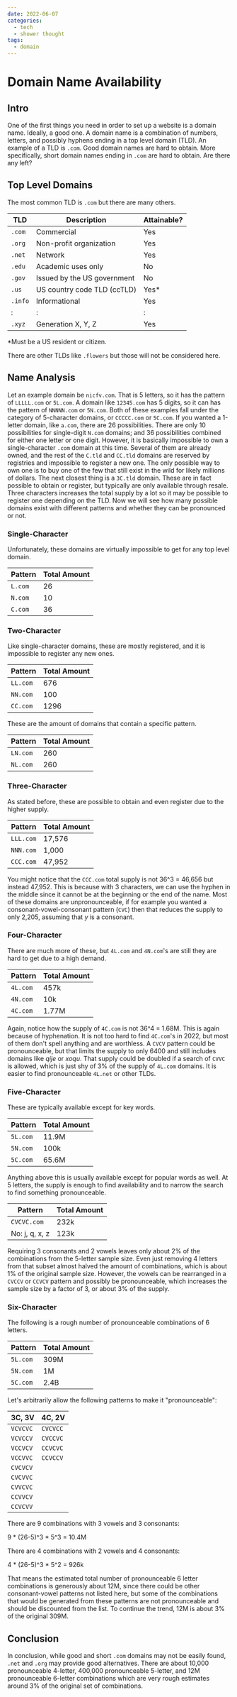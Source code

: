 ```yaml
---
date: 2022-06-07
categories:
  - tech
  - shower thought
tags:
  - domain
---
```

# Domain Name Availability

## Intro

One of the first things you need in order to set up a website is a domain name. Ideally, a good one. A domain name is a combination of numbers, letters, and possibly hyphens ending in a top level domain (TLD). An example of a TLD is `.com`. Good domain names are hard to obtain. More specifically, short domain names ending in `.com` are hard to obtain. Are there any left?

## Top Level Domains

The most common TLD is `.com` but there are many others.

|TLD|Description|Attainable?|
|-|-|-|
|`.com`|Commercial|Yes|
|`.org`|Non-profit organization|Yes|
|`.net`|Network|Yes|
|`.edu`|Academic uses only|No|
|`.gov`|Issued by the US government|No|
|`.us`|US country code TLD (ccTLD)|Yes*|
|`.info`|Informational|Yes|
|:|:|:|
|`.xyz`|Generation X, Y, Z|Yes|

\*Must be a US resident or citizen.

There are other TLDs like `.flowers` but those will not be considered here.

## Name Analysis

Let an example domain be `nicfv.com`. That is 5 letters, so it has the pattern of `LLLLL.com` or `5L.com`. A domain like `12345.com` has 5 digits, so it can has the pattern of `NNNNN.com` or `5N.com`. Both of these examples fall under the category of 5-character domains, or `CCCCC.com` or `5C.com`. If you wanted a 1-letter domain, like `a.com`, there are 26 possibilities. There are only 10 possibilities for single-digit `N.com` domains; and 36 possibilities combined for either one letter or one digit. However, it is basically impossible to own a single-character `.com` domain at this time. Several of them are already owned, and the rest of the `C.tld` and `CC.tld` domains are reserved by registries and impossible to register a new one. The only possible way to own one is to buy one of the few that still exist in the wild for likely millions of dollars. The next closest thing is a `3C.tld` domain. These are in fact possible to obtain or register, but typically are only available through resale. Three characters increases the total supply by a lot so it may be possible to register one depending on the TLD. Now we will see how many possible domains exist with different patterns and whether they can be pronounced or not.

### Single-Character

Unfortunately, these domains are virtually impossible to get for any top level domain.

|Pattern|Total Amount|
|-|-|
|`L.com`|26|
|`N.com`|10|
|`C.com`|36|

### Two-Character

Like single-character domains, these are mostly registered, and it is impossible to register any new ones.

|Pattern|Total Amount|
|-|-|
|`LL.com`|676|
|`NN.com`|100|
|`CC.com`|1296|

These are the amount of domains that contain a specific pattern.

|Pattern|Total Amount|
|-|-|
|`LN.com`|260|
|`NL.com`|260|

### Three-Character

As stated before, these are possible to obtain and even register due to the higher supply.

|Pattern|Total Amount|
|-|-|
|`LLL.com`|17,576|
|`NNN.com`|1,000|
|`CCC.com`|47,952|

You might notice that the `CCC.com` total supply is not 36^3 = 46,656 but instead 47,952. This is because with 3 characters, we can use the hyphen in the middle since it cannot be at the beginning or the end of the name. Most of these domains are unpronounceable, if for example you wanted a consonant-vowel-consonant pattern (`CVC`) then that reduces the supply to only 2,205, assuming that _y_ is a consonant.

### Four-Character

There are much more of these, but `4L.com` and `4N.com`'s are still they are hard to get due to a high demand.

|Pattern|Total Amount|
|-|-|
|`4L.com`|457k|
|`4N.com`|10k|
|`4C.com`|1.77M|

Again, notice how the supply of `4C.com` is not 36^4 = 1.68M. This is again because of hyphenation. It is not too hard to find `4C.com`'s in 2022, but most of them don't spell anything and are worthless. A `CVCV` pattern could be pronounceable, but that limits the supply to only 6400 and still includes domains like _qije_ or _xoqu_. That supply could be doubled if a search of `CVVC` is allowed, which is just shy of 3% of the supply of `4L.com` domains. It is easier to find pronounceable `4L.net` or other TLDs.

### Five-Character

These are typically available except for key words.

|Pattern|Total Amount|
|-|-|
|`5L.com`|11.9M|
|`5N.com`|100k|
|`5C.com`|65.6M|

Anything above this is usually available except for popular words as well. At 5 letters, the supply is enough to find availability and to narrow the search to find something pronounceable.

|Pattern|Total Amount|
|-|-|
|`CVCVC.com`|232k|
|No: j, q, x, z|123k|

Requiring 3 consonants and 2 vowels leaves only about 2% of the combinations from the 5-letter sample size. Even just removing 4 letters from that subset almost halved the amount of combinations, which is about 1% of the original sample size. However, the vowels can be rearranged in a `CVCCV` or `CCVCV` pattern and possibly be pronounceable, which increases the sample size by a factor of 3, or about 3% of the supply.

### Six-Character

The following is a rough number of pronounceable combinations of 6 letters.

|Pattern|Total Amount|
|-|-|
|`5L.com`|309M|
|`5N.com`|1M|
|`5C.com`|2.4B|

Let's arbitrarily allow the following patterns to make it "pronounceable":

|3C, 3V|4C, 2V|
|-|-|
|`VCVCVC`|`CVCVCC`|
|`VCVCCV`|`CVCCVC`|
|`VCCVCV`|`CCVCVC`|
|`VCCVVC`|`CCVCCV`|
|`CVCVCV`||
|`CVCVVC`||
|`CVVCVC`||
|`CCVVCV`||
|`CCVCVV`||

There are 9 combinations with 3 vowels and 3 consonants:

9 * (26-5)^3 * 5^3 = 10.4M

There are 4 combinations with 2 vowels and 4 consonants:

4 * (26-5)^3 * 5^2 = 926k

That means the estimated total number of pronounceable 6 letter combinations is generously about 12M, since there could be other consonant-vowel patterns not listed here, but some of the combinations that would be generated from these patterns are not pronounceable and should be discounted from the list. To continue the trend, 12M is about 3% of the original 309M.

## Conclusion

In conclusion, while good and short `.com` domains may not be easily found, `.net` and `.org` may provide good alternatives. There are about 10,000 pronounceable 4-letter, 400,000 pronounceable 5-letter, and 12M pronounceable 6-letter combinations which are very rough estimates around 3% of the original set of combinations.
